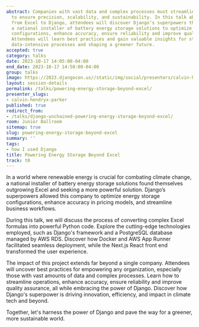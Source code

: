 ```yaml
---
abstract: Companies with vast data and complex processes must streamline their operations
  to ensure precision, scalability, and sustainability. In this talk about transitioning
  from Excel to Django, attendees will discover Django’s superpowers that enabled
  a national installer of battery energy storage solutions to optimize energy storage
  configurations, enhance accuracy, ensure reliability and improve quality assurance.
  Attendees will learn best practices and gain valuable insights for streamlining
  data-intensive processes and shaping a greener future.
accepted: true
category: talks
date: 2023-10-17 14:05:00-04:00
end_date: 2023-10-17 14:50:00-04:00
group: talks
image: https://2023.djangocon.us//static/img/social/presenters/calvin-hendryx-parker.png
layout: session-details
permalink: /talks/powering-energy-storage-beyond-excel/
presenter_slugs:
- calvin-hendryx-parker
published: true
redirect_from:
- /talks/django-unchained-powering-energy-storage-beyond-excel/
room: Junior Ballroom
sitemap: true
slug: powering-energy-storage-beyond-excel
summary: ''
tags:
- how I used Django
title: Powering Energy Storage Beyond Excel
track: t0
---
```


In a world where renewable energy is crucial for combating climate change, a national installer of battery energy storage solutions found themselves outgrowing Excel and seeking a more powerful solution. Django’s superpowers allowed this company to optimize energy storage configurations, enhance accuracy in pricing models, and streamline business workflows.

During this talk, we will discuss the process of converting complex Excel formulas into powerful Python code. Explore the cutting-edge technologies employed, such as Django's framework and a PostgreSQL database managed by AWS RDS. Discover how Docker and AWS App Runner facilitated seamless deployment, while the Next.js React front end transformed the user experience.

The impact of this project extends far beyond a single company. Attendees will uncover best practices for empowering any organization, especially those with vast amounts of data and complex processes. Learn how to streamline operations, enhance accuracy, ensure reliability and improve quality assurance, all while embracing the power of Django. Discover how Django's superpower is driving innovation, efficiency, and impact in climate tech and beyond. 

Together, let's harness the power of Django and pave the way for a greener, more sustainable world.
